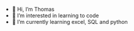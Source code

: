 - 👋 Hi, I’m Thomas
- 👀 I’m interested in learning to code
- 🌱 I’m currently learning excel, SQL and python

<!---
jjyfr/jjyfr is a ✨ special ✨ repository because its `README.md` (this file) appears on your GitHub profile.
You can click the Preview link to take a look at your changes.
--->
